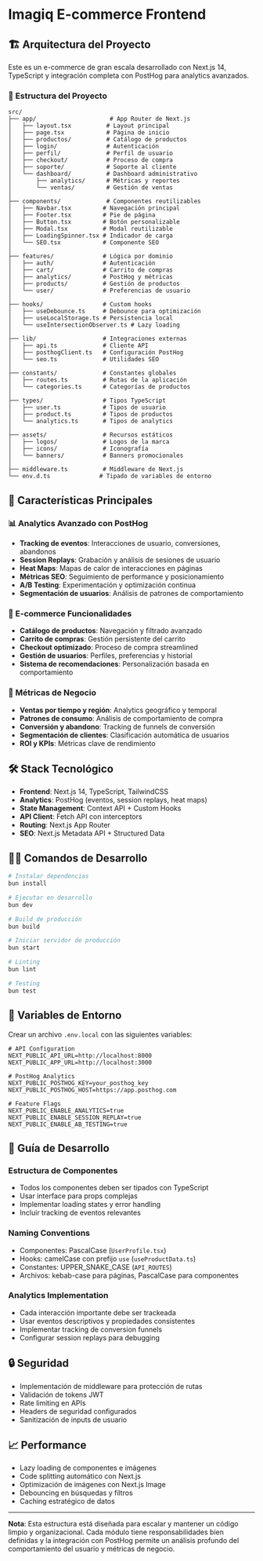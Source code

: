 # Imagiq E-commerce Frontend

## 🏗️ Arquitectura del Proyecto

Este es un e-commerce de gran escala desarrollado con Next.js 14, TypeScript y integración completa con PostHog para analytics avanzados.

### 📁 Estructura del Proyecto

```
src/
├── app/                     # App Router de Next.js
│   ├── layout.tsx          # Layout principal
│   ├── page.tsx            # Página de inicio
│   ├── productos/          # Catálogo de productos
│   ├── login/              # Autenticación
│   ├── perfil/             # Perfil de usuario
│   ├── checkout/           # Proceso de compra
│   ├── soporte/            # Soporte al cliente
│   └── dashboard/          # Dashboard administrativo
│       ├── analytics/      # Métricas y reportes
│       └── ventas/         # Gestión de ventas
│
├── components/             # Componentes reutilizables
│   ├── Navbar.tsx         # Navegación principal
│   ├── Footer.tsx         # Pie de página
│   ├── Button.tsx         # Botón personalizable
│   ├── Modal.tsx          # Modal reutilizable
│   ├── LoadingSpinner.tsx # Indicador de carga
│   └── SEO.tsx            # Componente SEO
│
├── features/              # Lógica por dominio
│   ├── auth/              # Autenticación
│   ├── cart/              # Carrito de compras
│   ├── analytics/         # PostHog y métricas
│   ├── products/          # Gestión de productos
│   └── user/              # Preferencias de usuario
│
├── hooks/                 # Custom hooks
│   ├── useDebounce.ts     # Debounce para optimización
│   ├── useLocalStorage.ts # Persistencia local
│   └── useIntersectionObserver.ts # Lazy loading
│
├── lib/                   # Integraciones externas
│   ├── api.ts             # Cliente API
│   ├── posthogClient.ts   # Configuración PostHog
│   └── seo.ts             # Utilidades SEO
│
├── constants/             # Constantes globales
│   ├── routes.ts          # Rutas de la aplicación
│   └── categories.ts      # Categorías de productos
│
├── types/                 # Tipos TypeScript
│   ├── user.ts            # Tipos de usuario
│   ├── product.ts         # Tipos de productos
│   └── analytics.ts       # Tipos de analytics
│
├── assets/                # Recursos estáticos
│   ├── logos/             # Logos de la marca
│   ├── icons/             # Iconografía
│   └── banners/           # Banners promocionales
│
├── middleware.ts          # Middleware de Next.js
└── env.d.ts              # Tipado de variables de entorno
```

## 🚀 Características Principales

### 📊 Analytics Avanzado con PostHog

- **Tracking de eventos**: Interacciones de usuario, conversiones, abandonos
- **Session Replays**: Grabación y análisis de sesiones de usuario
- **Heat Maps**: Mapas de calor de interacciones en páginas
- **Métricas SEO**: Seguimiento de performance y posicionamiento
- **A/B Testing**: Experimentación y optimización continua
- **Segmentación de usuarios**: Análisis de patrones de comportamiento

### 🛒 E-commerce Funcionalidades

- **Catálogo de productos**: Navegación y filtrado avanzado
- **Carrito de compras**: Gestión persistente del carrito
- **Checkout optimizado**: Proceso de compra streamlined
- **Gestión de usuarios**: Perfiles, preferencias y historial
- **Sistema de recomendaciones**: Personalización basada en comportamiento

### 🎯 Métricas de Negocio

- **Ventas por tiempo y región**: Analytics geográfico y temporal
- **Patrones de consumo**: Análisis de comportamiento de compra
- **Conversión y abandono**: Tracking de funnels de conversión
- **Segmentación de clientes**: Clasificación automática de usuarios
- **ROI y KPIs**: Métricas clave de rendimiento

## 🛠️ Stack Tecnológico

- **Frontend**: Next.js 14, TypeScript, TailwindCSS
- **Analytics**: PostHog (eventos, session replays, heat maps)
- **State Management**: Context API + Custom Hooks
- **API Client**: Fetch API con interceptors
- **Routing**: Next.js App Router
- **SEO**: Next.js Metadata API + Structured Data

## 🏃‍♂️ Comandos de Desarrollo

```bash
# Instalar dependencias
bun install

# Ejecutar en desarrollo
bun dev

# Build de producción
bun build

# Iniciar servidor de producción
bun start

# Linting
bun lint

# Testing
bun test
```

## 📝 Variables de Entorno

Crear un archivo `.env.local` con las siguientes variables:

```env
# API Configuration
NEXT_PUBLIC_API_URL=http://localhost:8000
NEXT_PUBLIC_APP_URL=http://localhost:3000

# PostHog Analytics
NEXT_PUBLIC_POSTHOG_KEY=your_posthog_key
NEXT_PUBLIC_POSTHOG_HOST=https://app.posthog.com

# Feature Flags
NEXT_PUBLIC_ENABLE_ANALYTICS=true
NEXT_PUBLIC_ENABLE_SESSION_REPLAY=true
NEXT_PUBLIC_ENABLE_AB_TESTING=true
```

## 🎨 Guía de Desarrollo

### Estructura de Componentes

- Todos los componentes deben ser tipados con TypeScript
- Usar interface para props complejas
- Implementar loading states y error handling
- Incluir tracking de eventos relevantes

### Naming Conventions

- Componentes: PascalCase (`UserProfile.tsx`)
- Hooks: camelCase con prefijo `use` (`useProductData.ts`)
- Constantes: UPPER_SNAKE_CASE (`API_ROUTES`)
- Archivos: kebab-case para páginas, PascalCase para componentes

### Analytics Implementation

- Cada interacción importante debe ser trackeada
- Usar eventos descriptivos y propiedades consistentes
- Implementar tracking de conversion funnels
- Configurar session replays para debugging

## 🔒 Seguridad

- Implementación de middleware para protección de rutas
- Validación de tokens JWT
- Rate limiting en APIs
- Headers de seguridad configurados
- Sanitización de inputs de usuario

## 📈 Performance

- Lazy loading de componentes e imágenes
- Code splitting automático con Next.js
- Optimización de imágenes con Next.js Image
- Debouncing en búsquedas y filtros
- Caching estratégico de datos

---

**Nota**: Esta estructura está diseñada para escalar y mantener un código limpio y organizacional. Cada módulo tiene responsabilidades bien definidas y la integración con PostHog permite un análisis profundo del comportamiento del usuario y métricas de negocio.
